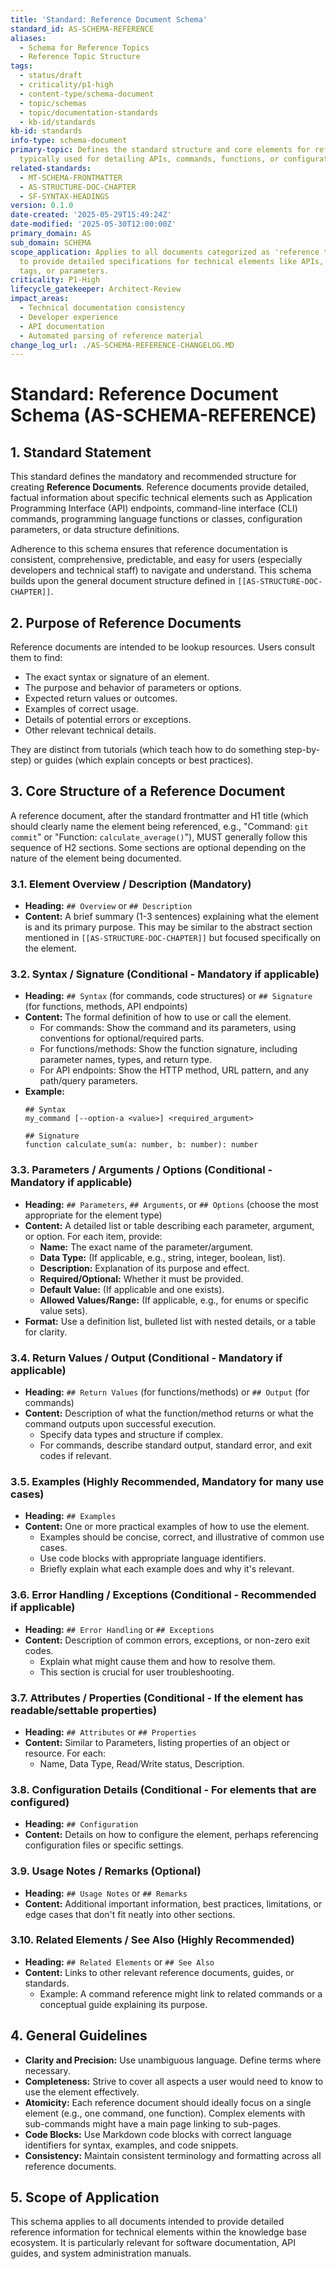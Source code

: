 ```yaml
---
title: 'Standard: Reference Document Schema'
standard_id: AS-SCHEMA-REFERENCE
aliases:
  - Schema for Reference Topics
  - Reference Topic Structure
tags:
  - status/draft
  - criticality/p1-high
  - content-type/schema-document
  - topic/schemas
  - topic/documentation-standards
  - kb-id/standards
kb-id: standards
info-type: schema-document
primary-topic: Defines the standard structure and core elements for reference documents,
  typically used for detailing APIs, commands, functions, or configuration parameters.
related-standards:
  - MT-SCHEMA-FRONTMATTER
  - AS-STRUCTURE-DOC-CHAPTER
  - SF-SYNTAX-HEADINGS
version: 0.1.0
date-created: '2025-05-29T15:49:24Z'
date-modified: '2025-05-30T12:00:00Z'
primary_domain: AS
sub_domain: SCHEMA
scope_application: Applies to all documents categorized as 'reference topics' or intended
  to provide detailed specifications for technical elements like APIs, commands, functions,
  tags, or parameters.
criticality: P1-High
lifecycle_gatekeeper: Architect-Review
impact_areas:
  - Technical documentation consistency
  - Developer experience
  - API documentation
  - Automated parsing of reference material
change_log_url: ./AS-SCHEMA-REFERENCE-CHANGELOG.MD
---
```

# Standard: Reference Document Schema (AS-SCHEMA-REFERENCE)

## 1. Standard Statement

This standard defines the mandatory and recommended structure for creating **Reference Documents**. Reference documents provide detailed, factual information about specific technical elements such as Application Programming Interface (API) endpoints, command-line interface (CLI) commands, programming language functions or classes, configuration parameters, or data structure definitions.

Adherence to this schema ensures that reference documentation is consistent, comprehensive, predictable, and easy for users (especially developers and technical staff) to navigate and understand. This schema builds upon the general document structure defined in `[[AS-STRUCTURE-DOC-CHAPTER]]`.

## 2. Purpose of Reference Documents

Reference documents are intended to be lookup resources. Users consult them to find:
-   The exact syntax or signature of an element.
-   The purpose and behavior of parameters or options.
-   Expected return values or outcomes.
-   Examples of correct usage.
-   Details of potential errors or exceptions.
-   Other relevant technical details.

They are distinct from tutorials (which teach how to do something step-by-step) or guides (which explain concepts or best practices).

## 3. Core Structure of a Reference Document

A reference document, after the standard frontmatter and H1 title (which should clearly name the element being referenced, e.g., "Command: `git commit`" or "Function: `calculate_average()`"), MUST generally follow this sequence of H2 sections. Some sections are optional depending on the nature of the element being documented.

### 3.1. Element Overview / Description (Mandatory)
   - **Heading:** `## Overview` or `## Description`
   - **Content:** A brief summary (1-3 sentences) explaining what the element is and its primary purpose. This may be similar to the abstract section mentioned in `[[AS-STRUCTURE-DOC-CHAPTER]]` but focused specifically on the element.

### 3.2. Syntax / Signature (Conditional - Mandatory if applicable)
   - **Heading:** `## Syntax` (for commands, code structures) or `## Signature` (for functions, methods, API endpoints)
   - **Content:** The formal definition of how to use or call the element.
     - For commands: Show the command and its parameters, using conventions for optional/required parts.
     - For functions/methods: Show the function signature, including parameter names, types, and return type.
     - For API endpoints: Show the HTTP method, URL pattern, and any path/query parameters.
   - **Example:**
     ```
     ## Syntax
     my_command [--option-a <value>] <required_argument>
     ```
     ```
     ## Signature
     function calculate_sum(a: number, b: number): number
     ```

### 3.3. Parameters / Arguments / Options (Conditional - Mandatory if applicable)
   - **Heading:** `## Parameters`, `## Arguments`, or `## Options` (choose the most appropriate for the element type)
   - **Content:** A detailed list or table describing each parameter, argument, or option. For each item, provide:
     - **Name:** The exact name of the parameter/argument.
     - **Data Type:** (If applicable, e.g., string, integer, boolean, list).
     - **Description:** Explanation of its purpose and effect.
     - **Required/Optional:** Whether it must be provided.
     - **Default Value:** (If applicable and one exists).
     - **Allowed Values/Range:** (If applicable, e.g., for enums or specific value sets).
   - **Format:** Use a definition list, bulleted list with nested details, or a table for clarity.

### 3.4. Return Values / Output (Conditional - Mandatory if applicable)
   - **Heading:** `## Return Values` (for functions/methods) or `## Output` (for commands)
   - **Content:** Description of what the function/method returns or what the command outputs upon successful execution.
     - Specify data types and structure if complex.
     - For commands, describe standard output, standard error, and exit codes if relevant.

### 3.5. Examples (Highly Recommended, Mandatory for many use cases)
   - **Heading:** `## Examples`
   - **Content:** One or more practical examples of how to use the element.
     - Examples should be concise, correct, and illustrative of common use cases.
     - Use code blocks with appropriate language identifiers.
     - Briefly explain what each example does and why it's relevant.

### 3.6. Error Handling / Exceptions (Conditional - Recommended if applicable)
   - **Heading:** `## Error Handling` or `## Exceptions`
   - **Content:** Description of common errors, exceptions, or non-zero exit codes.
     - Explain what might cause them and how to resolve them.
     - This section is crucial for user troubleshooting.

### 3.7. Attributes / Properties (Conditional - If the element has readable/settable properties)
   - **Heading:** `## Attributes` or `## Properties`
   - **Content:** Similar to Parameters, listing properties of an object or resource. For each:
     - Name, Data Type, Read/Write status, Description.

### 3.8. Configuration Details (Conditional - For elements that are configured)
   - **Heading:** `## Configuration`
   - **Content:** Details on how to configure the element, perhaps referencing configuration files or specific settings.

### 3.9. Usage Notes / Remarks (Optional)
   - **Heading:** `## Usage Notes` or `## Remarks`
   - **Content:** Additional important information, best practices, limitations, or edge cases that don't fit neatly into other sections.

### 3.10. Related Elements / See Also (Highly Recommended)
   - **Heading:** `## Related Elements` or `## See Also`
   - **Content:** Links to other relevant reference documents, guides, or standards.
     - Example: A command reference might link to related commands or a conceptual guide explaining its purpose.

## 4. General Guidelines
- **Clarity and Precision:** Use unambiguous language. Define terms where necessary.
- **Completeness:** Strive to cover all aspects a user would need to know to use the element effectively.
- **Atomicity:** Each reference document should ideally focus on a single element (e.g., one command, one function). Complex elements with sub-commands might have a main page linking to sub-pages.
- **Code Blocks:** Use Markdown code blocks with correct language identifiers for syntax, examples, and code snippets.
- **Consistency:** Maintain consistent terminology and formatting across all reference documents.

## 5. Scope of Application
This schema applies to all documents intended to provide detailed reference information for technical elements within the knowledge base ecosystem. It is particularly relevant for software documentation, API guides, and system administration manuals.
